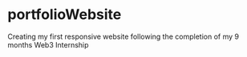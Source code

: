 # portfolioWebsite
Creating my first responsive website following the completion of my 9 months Web3 Internship
